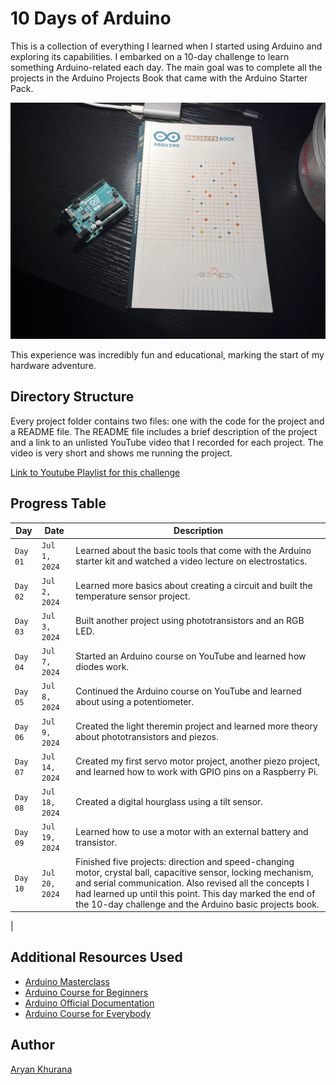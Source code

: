 # 10 Days of Arduino

This is a collection of everything I learned when I started using Arduino and exploring its capabilities. I embarked on a 10-day challenge to learn something Arduino-related each day. The main goal was to complete all the projects in the Arduino Projects Book that came with the Arduino Starter Pack.

<div align="center">
	<img src="./assets/book.JPG">
</div>

This experience was incredibly fun and educational, marking the start of my hardware adventure.

## Directory Structure

Every project folder contains two files: one with the code for the project and a README file. The README file includes a brief description of the project and a link to an unlisted YouTube video that I recorded for each project. The video is very short and shows me running the project.

[Link to Youtube Playlist for this challenge](https://www.youtube.com/playlist?list=PLD6suJPTH1A65h40Hlx5Kd43azlC9LmdV)

## Progress Table

| Day      | Date           | Description                                                                                                                                                                                                                                                                                     |
| -------- | -------------- | ----------------------------------------------------------------------------------------------------------------------------------------------------------------------------------------------------------------------------------------------------------------------------------------------- |
| `Day 01` | `Jul 1, 2024`  | Learned about the basic tools that come with the Arduino starter kit and watched a video lecture on electrostatics.                                                                                                                                                                             |
| `Day 02` | `Jul 2, 2024`  | Learned more basics about creating a circuit and built the temperature sensor project.                                                                                                                                                                                                          |
| `Day 03` | `Jul 3, 2024`  | Built another project using phototransistors and an RGB LED.                                                                                                                                                                                                                                    |
| `Day 04` | `Jul 7, 2024`  | Started an Arduino course on YouTube and learned how diodes work.                                                                                                                                                                                                                               |
| `Day 05` | `Jul 8, 2024`  | Continued the Arduino course on YouTube and learned about using a potentiometer.                                                                                                                                                                                                                |
| `Day 06` | `Jul 9, 2024`  | Created the light theremin project and learned more theory about phototransistors and piezos.                                                                                                                                                                                                   |
| `Day 07` | `Jul 14, 2024` | Created my first servo motor project, another piezo project, and learned how to work with GPIO pins on a Raspberry Pi.                                                                                                                                                                          |
| `Day 08` | `Jul 18, 2024` | Created a digital hourglass using a tilt sensor.                                                                                                                                                                                                                                                |
| `Day 09` | `Jul 19, 2024` | Learned how to use a motor with an external battery and transistor.                                                                                                                                                                                                                             |
| `Day 10` | `Jul 20, 2024` | Finished five projects: direction and speed-changing motor, crystal ball, capacitive sensor, locking mechanism, and serial communication. Also revised all the concepts I had learned up until this point. This day marked the end of the 10-day challenge and the Arduino basic projects book. |

|

## Additional Resources Used

- [Arduino Masterclass](https://www.youtube.com/watch?v=BLrHTHUjPuw)
- [Arduino Course for Beginners](https://www.youtube.com/watch?v=zJ-LqeX_fLU&t=14362s)
- [Arduino Official Documentation](https://docs.arduino.cc/?_gl=1*1rzxx66*_gcl_au*MTEzNDU2MjY2Ny4xNzIwMDEwNDk2*FPAU*MTEzNDU2MjY2Ny4xNzIwMDEwNDk2*_ga*MTM4NjYwNjA5NC4xNzIwMDEwNDk0*_ga_NEXN8H46L5*MTcyMDE4OTY0NS4yLjAuMTcyMDE4OTY0NS4wLjAuMTA0MDYxOTg2Ng..*_fplc*dldYY2xqZFh1akxiakdwMnJQdnFkTGNXWDNBc3Y2c3J2Wm9Gb01tMHdlckVteXJRQ1IwbVpuNGtGUyUyRmVtODRjdzYyOUkwWFdjMURaMTJ4ZHNIOEp2cUlJN0RzTzBnM2kyUFNEdXFnS3QwZE84Sno1NXppQkNsbUVaZENERkElM0QlM0Q.)
- [Arduino Course for Everybody](https://www.youtube.com/watch?v=DPqiIzK97K0)

## Author

[Aryan Khurana](https://www.github.com/AryanK1511)
